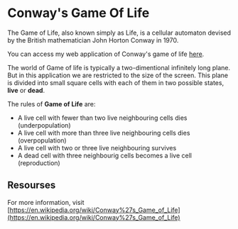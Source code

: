 # Conway's Game Of Life

The Game of Life, also known simply as Life, is a cellular automaton devised by the British mathematician John Horton Conway in 1970.

You can access my web application of Conway's game of life [here](https://dinesh-gdk.github.io/game_of_life). 

The world of Game of life is typically a two-dimentional infinitely long plane. But in this application we are restricted to the size of the screen. This plane is divided into small square cells with  each of them in two possible states, **live** or **dead**.

The rules of **Game of Life** are:
- A live cell with fewer than two live neighbouring cells dies (underpopulation)
- A live cell with more than three live neighbouring cells dies (overpopulation)
- A live cell with two or three live neighbouring survives
- A dead cell with three neighbourig cells becomes a live cell (reproduction)

## Resourses
For more information, visit [https://en.wikipedia.org/wiki/Conway%27s_Game_of_Life](https://en.wikipedia.org/wiki/Conway%27s_Game_of_Life)